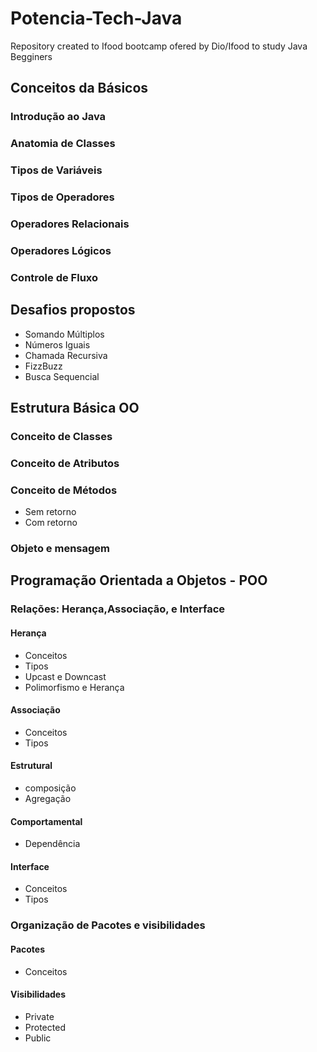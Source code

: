 # Potencia-Tech-Java
Repository created to Ifood bootcamp ofered by Dio/Ifood  to study Java Begginers
## Conceitos da Básicos
### Introdução ao Java
### Anatomia de Classes
### Tipos de Variáveis

### Tipos de Operadores
### Operadores Relacionais
### Operadores Lógicos
### Controle de Fluxo

## Desafios propostos
- Somando Múltiplos
- Números Iguais
- Chamada Recursiva
- FizzBuzz
- Busca Sequencial

## Estrutura Básica OO
### Conceito de Classes
### Conceito de Atributos
###  Conceito de Métodos
- Sem retorno
- Com retorno
### Objeto e mensagem
## Programação Orientada a Objetos - POO
### Relações: Herança,Associação, e Interface
#### Herança
- Conceitos
- Tipos
- Upcast e Downcast
- Polimorfismo e Herança
#### Associação
- Conceitos
- Tipos
#### Estrutural
- composição
- Agregação
#### Comportamental
- Dependência
#### Interface
- Conceitos
- Tipos
### Organização de Pacotes e visibilidades
#### Pacotes
- Conceitos
#### Visibilidades
- Private
- Protected
- Public




